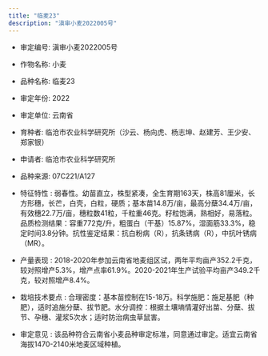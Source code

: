 ```yaml
---
title: "临麦23"
description: "滇审小麦2022005号"
---
```

* 审定编号:  滇审小麦2022005号

*  作物名称:  小麦

*  品种名称:  临麦23

*  审定年份:  2022

*  审定单位:  云南省

* 育种者:  临沧市农业科学研究所（沙云、杨向虎、杨志坤、赵建芳、王少安、郑家银）

*  申请者:  临沧市农业科学研究所

*  品种来源:  07C221/A127

*  特征特性 : 
弱春性。幼苗直立，株型紧凑，全生育期163天，株高81厘米，长方形穗，长芒，白壳，白粒，硬质；基本苗14.8万/亩，最高分蘖34.4万/亩，有效穗22.7万/亩，穗粒数41粒，千粒重46克。籽粒饱满，熟相好，易落粒。品质检测结果：容重772克/升，粗蛋白（干基）15.87%，湿面筋33.3%，稳定时间3.8分钟。抗性鉴定结果：抗白粉病（R），抗条锈病（R），中抗叶锈病（MR）。
 
*  产量表现 : 
2018-2020年参加云南省地麦组区试，两年平均亩产352.2千克，较对照增产5.3%，增产点率61.9%。2020-2021年生产试验平均亩产349.2千克，较对照增产8.4%。

*  栽培技术要点 : 
合理密度：基本苗控制在15-18万。科学施肥：施足基肥（种肥），适时追施分蘖、拔节肥。水分调控：根据土壤墒情灌好出苗、分蘖、拔节、孕穗、灌浆5次水；适时防治病虫草鼠害。

*  审定意见 : 
该品种符合云南省小麦品种审定标准，同意通过审定。适宜云南省海拔1470-2140米地麦区域种植。
